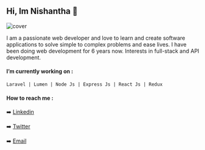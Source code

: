 ## Hi, Im Nishantha 👋

![cover](https://drive.google.com/uc?export=view&id=1GHFQi--2pUW71UNgtvfnwQineP7jRAqJ)

I am a passionate web developer and love to learn and create software applications to solve simple to complex problems and ease lives. I have been doing web development for 6 years now. Interests in full-stack and API development.

#### I’m currently working on :
```
Laravel | Lumen | Node Js | Express Js | React Js | Redux 
```
#### How to reach me :
➡️ [Linkedin](https://www.linkedin.com/in/nishantha-kumara-nk)

➡️ [Twitter](https://twitter.com/__nishantha)

➡️ [Email](mailto:nishantha.plus@gmail.com)
<!--
**nishantha-kumara/nishantha-kumara** is a ✨ _special_ ✨ repository because its `README.md` (this file) appears on your GitHub profile.

Here are some ideas to get you started:

- 🔭 I’m currently working on ...
- 🌱 I’m currently learning ...
- 👯 I’m looking to collaborate on ...
- 🤔 I’m looking for help with ...
- 💬 Ask me about ...
- 📫 How to reach me: ...
- 😄 Pronouns: ...
- ⚡ Fun fact: ...
-->

